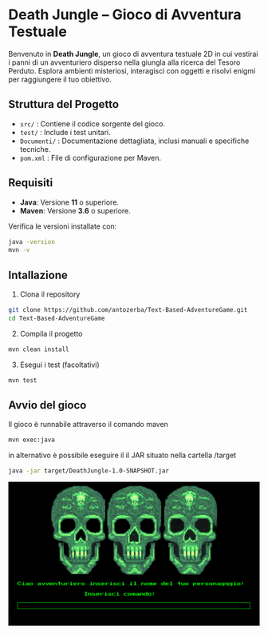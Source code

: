 # Death Jungle – Gioco di Avventura Testuale

Benvenuto in **Death Jungle**, un gioco di avventura testuale 2D in cui vestirai i panni di un avventuriero disperso nella giungla alla ricerca del Tesoro Perduto. Esplora ambienti misteriosi, interagisci con oggetti e risolvi enigmi per raggiungere il tuo obiettivo.

## Struttura del Progetto

- `src/` : Contiene il codice sorgente del gioco.
- `test/` : Include i test unitari.
- `Documenti/` : Documentazione dettagliata, inclusi manuali e specifiche tecniche.
- `pom.xml` : File di configurazione per Maven.

## Requisiti

- **Java**: Versione **11** o superiore.
- **Maven**: Versione **3.6** o superiore.

Verifica le versioni installate con:

```bash
java -version
mvn -v
```
## Intallazione
1. Clona il repository
```bash
git clone https://github.com/antozerba/Text-Based-AdventureGame.git
cd Text-Based-AdventureGame
```
2. Compila il progetto
```bash
mvn clean install
```
3. Esegui i test (facoltativi)
```bash
mvn test
```

## Avvio del gioco
Il gioco è runnabile attraverso il comando maven
```bash
mvn exec:java 
```
in alternativo è possibile eseguire il il JAR situato nella cartella /target
```bash
java -jar target/DeathJungle-1.0-SNAPSHOT.jar
```
![GUI](startgui.png)



